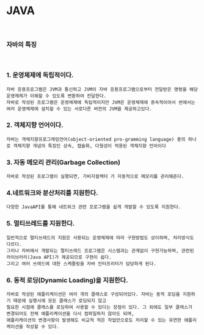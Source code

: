 # JAVA
<br/>

### 자바의 특징
<br/>

### 1. 운영체제에 독립적이다.
    자바 응용프로그램은 JVM과 통신하고 JVM이 자바 응용프로그램으로부터 전달받은 명령을 해당 운영체제가 이해할 수 있도록 변환하여 전달한다.
    자바로 작성된 프로그램은 운영체제에 독립적이지만 JVM은 운영체제에 종속적이어서 썬에서는 여러 운영체제에 설치할 수 있는 서로다른 버전의 JVM을 제공하고있다.
    

### 2. 객체지향 언어이다.
    자바는 객체지향프로그래밍언어(object-oriented pro-gramming language) 중의 하나로 객체지향 개념의 특징인 상속, 캡슐화, 다형성이 적용된 객체지향 언어이다
    

### 3. 자동 메모리 관리(Garbage Collection)
    자바로 작성된 프로그램이 실행되면, 가비지컬렉터 가 자동적으로 메모리를 관리해준다.

### 4.네트워크와 분산처리를 지원한다.
    다양한 JavaAPI를 통해 네트워크 관련 프로그램을 쉽게 개발할 수 있도록 지원한다.

### 5. 멀티쓰레드를 지원한다.
    일반적으로 멀티쓰레드의 지원은 사용되는 운영체제에 따라 구현방법도 상이하며, 처리방식도 다르다.
    그러나 자바에서 개발되는 멀티쓰레드 프로그램은 시스템과는 관계없이 구현가능하며, 관련된 라이브러리(Java API)가 제공되므로 구현이 쉽다.
    그리고 여러 쓰레드에 대한 스케줄링을 자바 인터프리터가 담당하게 된다.

### 6. 동적 로딩(Dynamic Loading)을 지원한다.
    자바로 작성된 애플리케이션은 여러 개의 클래스로 구성되어있다. 자바는 동적 로딩을 지원하기 때문에 실행시에 모든 클래스가 로딩되지 않고 
    필요한 시점에 클래스를 로딩하여 사용할 수 있다는 장점이 있다. 그 외에도 일부 클래스가 변경되어도 전체 애플리케이션을 다시 컴파일하지 않아도 되며,
    애플리케이션의 변경사항이 발생해도 비교적 적은 작업만으로도 처리할 수 있는 유연한 애플리케이션을 작성할 수 있다.
